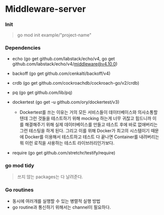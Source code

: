 # Middleware-server

### Init

> go mod init example/"project-name"

### Dependencies
- echo (go get github.com/labstack/echo/v4, go get github.com/labstack/echo/v4/middleware@v4.10.0)
- backoff (go get github.com/cenkalti/backoff/v4)
- crdb (go get github.com/cockroachdb/cockroach-go/v2/crdb)
- pq (go get github.com/lib/pq)
- dockertest (go get -u github.com/ory/dockertest/v3)
    - Dockertest를 쓰는 이유는 거의 모든 서비스들이 데이터베이스와 의사소통할텐데 그런 것들을 테스트하기 위해 mocking 하는게 너무 귀찮고 힘드니까 이를 해결해주기 위해 실제 데이터베이스를 만들고 테스트 후에 바로 없애버리는 
    그런 테스팅을 하게 된다. 그리고 이를 위해 Docker가 최고의 시스템이기 때문에 Docker를 이용해서 테스트하고 테스트 다 끝나면 Container를 내려버리는 뭐 이런 로직을 사용하는 테스트 라이브러리인가보다.

- require (go get github.com/stretchr/testify/require)
### go mod tidy

> 쓰지 않는 packages는 다 날려준다.


### Go routines

- 동시에 여러개를 실행할 수 있는 병렬적 실행 방법
- go routine과 통신하기 위해서는 channel이 필요하다.